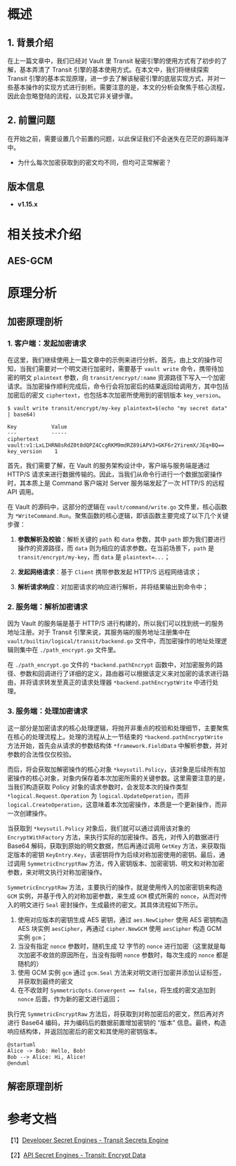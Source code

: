 # 概述

## 1. 背景介绍
在上一篇文章中，我们已经对 Vault 里 Transit 秘密引擎的使用方式有了初步的了解，基本弄清了 Transit 引擎的基本使用方式。在本文中，我们将继续探索 Transit 引擎的基本实现原理，进一步去了解该秘密引擎的底层实现方式，并对一些基本操作的实现方式进行剖析。需要注意的是，本文的分析会聚焦于核心流程，因此会忽略登陆的流程，以及其它非关键步骤。

## 2. 前置问题

在开始之前，需要设置几个前置的问题，以此保证我们不会迷失在茫茫的源码海洋中。

- 为什么每次加密获取到的密文均不同，但均可正常解密？

## 版本信息
- **v1.15.x**

# 相关技术介绍

## AES-GCM

# 原理分析

## 加密原理剖析

### 1. 客户端：发起加密请求

在这里，我们继续使用上一篇文章中的示例来进行分析。首先，由上文的操作可知，当我们需要对一个明文进行加密时，需要基于 `vault write` 命令，携带待加密的明文 `plaintext` 参数，向 `transit/encrypt/:name` 资源路径下写入一个加密请求。当加密操作顺利完成后，命令行会将加密后的结果返回给调用方，其中包括加密后的密文 `ciphertext`，也包括本次加密所使用到的密钥版本 `key_version`。

```shell
$ vault write transit/encrypt/my-key plaintext=$(echo "my secret data" | base64)

Key           Value
---           -----
ciphertext     vault:v1:LxLIHRN8sRdZ0t8dQPZ4CcgRKM9mdRZ89iAPV3+GKF6r2YiremX/JEq+BQ==
key_version    1
```

首先，我们需要了解，在 Vault 的服务架构设计中，客户端与服务端是通过 HTTP/S 请求来进行数据传输的。因此，当我们从命令行进行一个数据加密操作时，其本质上是 Command 客户端对 Server 服务端发起了一次 HTTP/S 的远程 API 调用。

在 Vault 的源码中，这部分的逻辑在 `vault/command/write.go` 文件里，核心函数为 `*WriteCommand.Run`。聚焦函数的核心逻辑，即该函数主要完成了以下几个关键步骤：

1. **参数解析及校验**：解析关键的 `path` 和 `data` 参数，其中 `path` 即为我们要进行操作的资源路径，而 `data` 则为相应的请求参数。在当前场景下，`path` 是 `transit/encrypt/my-key`，而 `data` 是 `plaintext=...`；
   
2. **发起网络请求**：基于 `Client` 携带参数发起 HTTP/S 远程网络请求；
   
3. **解析请求响应**：对加密请求的响应进行解析，并将结果输出到命令中；

### 2. 服务端：解析加密请求

因为 Vault 的服务端是基于 HTTP/S 进行构建的，所以我们可以找到统一的服务地址注册。对于 Transit 引擎来说，其服务端的服务地址注册集中在 `vault/builtin/logical/transit/backend.go` 文件中，而加密操作的地址处理逻辑则集中在 `./path_encrypt.go` 文件里。

在 `./path_encrypt.go` 文件的 `*backend.pathEncrypt` 函数中，对加密服务的路径、参数和回调进行了详细的定义，路由器可以根据该定义来对加密的请求进行路由，并将请求转发至真正的请求处理器 `*backend.pathEncryptWrite` 中进行处理。

### 3. 服务端：处理加密请求

这一部分是加密请求的核心处理逻辑，将抛开非重点的校验和处理细节，主要聚焦在核心的处理流程上。处理的流程从上一节结束的 `*backend.pathEncryptWrite` 方法开始，首先会从请求的参数结构体 `*framework.FieldData` 中解析参数，并对参数的合法性仅仅校验。

而后，将会获取加解密操作的核心对象 `*keysutil.Policy`，该对象是后续所有加密操作的核心对象，对象内保存着本次加密所需的关键参数。这里需要注意的是，当我们构造获取 Policy 对象的请求参数时，会发现本次的操作类型 `*logical.Request.Operation` 为 `logical.UpdateOperation`，而非 `logical.CreateOperation`，这意味着本次加密操作，本质是一个更新操作，而非一次创建操作。

当获取到 `*keysutil.Policy` 对象后，我们就可以通过调用该对象的 `EncryptWithFactory` 方法，来执行实际的加密操作。首先，对传入的数据进行 Base64 解码，获取到原始的明文数据，然后再通过调用 `GetKey` 方法，来获取指定版本的密钥 `KeyEntry.Key`，该密钥将作为后续对称加密使用的密钥。最后，通过调用 `SymmetricEncryptRaw` 方法，传入密钥版本、加密密钥、明文和对称加密参数，来对明文执行对称加密操作。

`SymmetricEncryptRaw` 方法，主要执行的操作，就是使用传入的加密密钥来构造 `GCM` 实例，并基于传入的对称加密参数，来生成 `GCM` 模式所需的 `nonce`，从而对传入的明文进行 `Seal` 密封操作，生成最终的密文。其具体流程如下所示。

1. 使用对应版本的密钥生成 AES 密钥，通过 `aes.NewCipher` 使用 AES 密钥构造 AES 块实例 `aesCipher`，再通过 `cipher.NewGCM` 使用 `aesCipher` 构造 GCM 实例 `gcm`；
2. 当没有指定 `nonce` 参数时，随机生成 12 字节的 `nonce` 进行加密（这里就是每次加密不收敛的原因所在，当没有指明 `nonce` 参数时，每次生成的 `nonce` 都是随机的）
3. 使用 GCM 实例 `gcm` 通过 `gcm.Seal` 方法来对明文进行加密并添加认证标签，并获取到最终的密文
4. 在不收敛时 `SymmetricOpts.Convergent == false`，将生成的密文追加到 `nonce` 后面，作为新的密文进行返回；

执行完 `SymmetricEncryptRaw` 方法后，将获取到对称加密后的密文，然后再对齐进行 Base64 编码，并为编码后的数据前置增加密钥的 “版本” 信息。最终，构造响应结构体，并返回加密后的密文和其使用的密钥版本。

```plantuml
@startuml
Alice -> Bob: Hello, Bob!
Bob --> Alice: Hi, Alice!
@enduml
```

## 解密原理剖析


# 参考文档

【1】[Developer Secret Engines - Transit Secrets Engine](https://developer.hashicorp.com/vault/docs/secrets/transit)

【2】[API Secret Engines - Transit: Encrypt Data](https://developer.hashicorp.com/vault/api-docs/secret/transit#encrypt-data)
